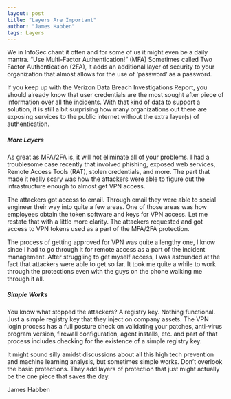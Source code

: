 ```yaml
---
layout: post
title: "Layers Are Important"
author: "James Habben"
tags: Layers
---
```


We in InfoSec chant it often and for some of us it might even be a daily mantra. “Use Multi-Factor Authentication!” (MFA) Sometimes called Two Factor Authentication (2FA), it adds an additional layer of security to your organization that almost allows for the use of ‘password’ as a password.

If you keep up with the Verizon Data Breach Investigations Report, you should already know that user credentials are the most sought after piece of information over all the incidents. With that kind of data to support a solution, it is still a bit surprising how many organizations out there are exposing services to the public internet without the extra layer(s) of authentication.

##### More Layers

As great as MFA/2FA is, it will not eliminate all of your problems. I had a troublesome case recently that involved phishing, exposed web services, Remote Access Tools (RAT), stolen credentials, and more. The part that made it really scary was how the attackers were able to figure out the infrastructure enough to almost get VPN access.

The attackers got access to email. Through email they were able to social engineer their way into quite a few areas. One of those areas was how employees obtain the token software and keys for VPN access. Let me restate that with a little more clarity. The attackers requested and got access to VPN tokens used as a part of the MFA/2FA protection.

The process of getting approved for VPN was quite a lengthy one, I know since I had to go through it for remote access as a part of the incident management. After struggling to get myself access, I was astounded at the fact that attackers were able to get so far. It took me quite a while to work through the protections even with the guys on the phone walking me through it all.

##### Simple Works

You know what stopped the attackers? A registry key. Nothing functional. Just a simple registry key that they inject on company assets. The VPN login process has a full posture check on validating your patches, anti-virus program version, firewall configuration, agent installs, etc. and part of that process includes checking for the existence of a simple registry key.

It might sound silly amidst discussions about all this high tech prevention and machine learning analysis, but sometimes simple works. Don’t overlook the basic protections. They add layers of protection that just might actually be the one piece that saves the day.

James Habben
